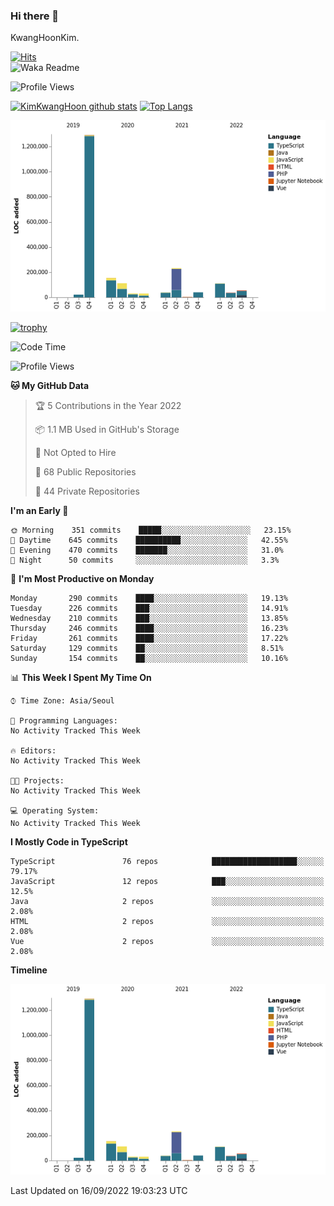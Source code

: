 ### Hi there 👋

KwangHoonKim.

[![Hits](https://hits.seeyoufarm.com/api/count/incr/badge.svg?url=https%3A%2F%2Fgithub.com%2Frhkdgns95)](https://hits.seeyoufarm.com)  
![Waka Readme](https://github.com/rhkdgns95/rhkdgns95/workflows/Waka%20Readme/badge.svg)

![Profile Views](http://img.shields.io/badge/Profile%20Views-0-blue)

[![KimKwangHoon github stats](https://github-readme-stats.vercel.app/api?username=rhkdgns95&show_icons=true)](https://github.com/rhkdgns95/github-readme-stats)   [![Top Langs](https://github-readme-stats.vercel.app/api/top-langs/?username=rhkdgns95&layout=compact)](https://github.com/rhkdgns95/github-readme-stats)   


![Chart not found](https://raw.githubusercontent.com/rhkdgns95/rhkdgns95/master/charts/bar_graph.png) 

[![trophy](https://github-profile-trophy.vercel.app/?username=rhkdgns95)](https://github.com/rhkdgns95/github-profile-trophy)

<!--START_SECTION:waka-->
![Code Time](http://img.shields.io/badge/Code%20Time-3%2C284%20hrs%2052%20mins-blue)

![Profile Views](http://img.shields.io/badge/Profile%20Views-0-blue)

**🐱 My GitHub Data** 

> 🏆 5 Contributions in the Year 2022
 > 
> 📦 1.1 MB Used in GitHub's Storage 
 > 
> 🚫 Not Opted to Hire
 > 
> 📜 68 Public Repositories 
 > 
> 🔑 44 Private Repositories  
 > 
**I'm an Early 🐤** 

```text
🌞 Morning    351 commits    █████░░░░░░░░░░░░░░░░░░░░   23.15% 
🌆 Daytime    645 commits    ██████████░░░░░░░░░░░░░░░   42.55% 
🌃 Evening    470 commits    ███████░░░░░░░░░░░░░░░░░░   31.0% 
🌙 Night      50 commits     ░░░░░░░░░░░░░░░░░░░░░░░░░   3.3%

```
📅 **I'm Most Productive on Monday** 

```text
Monday       290 commits    ████░░░░░░░░░░░░░░░░░░░░░   19.13% 
Tuesday      226 commits    ███░░░░░░░░░░░░░░░░░░░░░░   14.91% 
Wednesday    210 commits    ███░░░░░░░░░░░░░░░░░░░░░░   13.85% 
Thursday     246 commits    ████░░░░░░░░░░░░░░░░░░░░░   16.23% 
Friday       261 commits    ████░░░░░░░░░░░░░░░░░░░░░   17.22% 
Saturday     129 commits    ██░░░░░░░░░░░░░░░░░░░░░░░   8.51% 
Sunday       154 commits    ██░░░░░░░░░░░░░░░░░░░░░░░   10.16%

```


📊 **This Week I Spent My Time On** 

```text
⌚︎ Time Zone: Asia/Seoul

💬 Programming Languages: 
No Activity Tracked This Week

🔥 Editors: 
No Activity Tracked This Week

🐱‍💻 Projects: 
No Activity Tracked This Week

💻 Operating System: 
No Activity Tracked This Week

```

**I Mostly Code in TypeScript** 

```text
TypeScript               76 repos            ███████████████████░░░░░░   79.17% 
JavaScript               12 repos            ███░░░░░░░░░░░░░░░░░░░░░░   12.5% 
Java                     2 repos             ░░░░░░░░░░░░░░░░░░░░░░░░░   2.08% 
HTML                     2 repos             ░░░░░░░░░░░░░░░░░░░░░░░░░   2.08% 
Vue                      2 repos             ░░░░░░░░░░░░░░░░░░░░░░░░░   2.08%

```


**Timeline**

![Chart not found](https://raw.githubusercontent.com/rhkdgns95/rhkdgns95/master/charts/bar_graph.png) 


 Last Updated on 16/09/2022 19:03:23 UTC
<!--END_SECTION:waka-->
